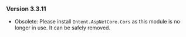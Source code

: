 ### Version 3.3.11

- Obsolete: Please install `Intent.AspNetCore.Cors` as this module is no longer in use. It can be safely removed. 

 
